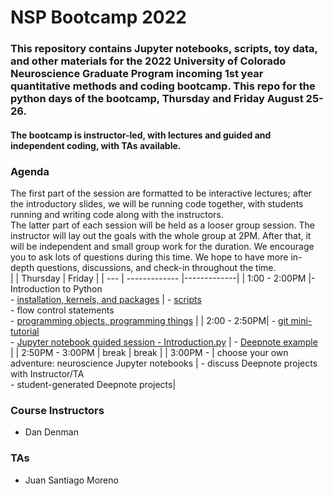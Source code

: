 # NSP Bootcamp 2022

### This repository contains Jupyter notebooks, scripts, toy data, and other materials for the 2022 University of Colorado Neuroscience Graduate Program incoming 1st year quantitative methods and coding bootcamp. This repo for the python days of the bootcamp, Thursday and Friday August 25-26. 

#### The bootcamp is instructor-led, with lectures and guided and independent coding, with TAs available. 

### Agenda
The first part of the session are  formatted to be interactive lectures; after the introductory slides, we will be running code together, with students running and writing code along with the instructors. 
<br>
The latter part of each session will be held as a looser group session. The instructor will lay out the goals with the whole group at 2PM. After that, it will be independent and small group work for the duration. We encourage you to ask lots of questions during this time. We hope to have more in-depth questions, discussions, and check-in throughout the time.
<br>
| | Thursday        | Friday      | 
| --- | ------------- |-------------| 
| 1:00 - 2:00PM |- Introduction to Python  <br>- [installation, kernels, and packages](https://github.com/danieljdenman/NSPbootcamp/blob/master/Installation%20and%20package%20management.md) | - [scripts](https://github.com/danieljdenman/NSPbootcamp/blob/master/Working%20with%20scripts.md)  <br> - flow control statements  <br> - [programming objects, programming things](https://github.com/danieljdenman/NSPbootcamp/tree/master/Day2_scripts) | 
| 2:00 - 2:50PM| -  [git mini-tutorial](https://github.com/danieljdenman/NSPbootcamp/blob/master/IntrotoGit.md) <br> - [Jupyter notebook guided session - Introduction.py](https://github.com/danieljdenman/NSPbootcamp/blob/master/Introduction.ipynb) | - [Deepnote example](https://deepnote.com/workspace/daniel-denman-a67c-7cf86a0b-afcc-4152-b9eb-ab49d3c9f313/project/NSPbootcamp2022-1ef9cde2-afa7-4066-a168-730b48f24096/) <br> | 
| 2:50PM - 3:00PM | break | break | 
| 3:00PM - | choose your own adventure: neuroscience Jupyter notebooks | - discuss Deepnote projects with Instructor/TA  <br> - student-generated Deepnote projects| 

### Course Instructors
- Dan Denman

### TAs
- Juan Santiago Moreno
